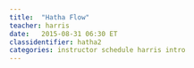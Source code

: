```yaml
---
title:  "Hatha Flow"
teacher: harris
date:   2015-08-31 06:30 ET
classidentifier: hatha2
categories: instructor schedule harris intro
---
```

